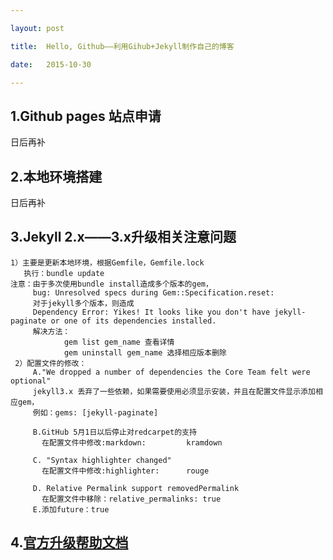 ```yaml
---

layout: post

title:  Hello, Github——利用Gihub+Jekyll制作自己的博客

date:   2015-10-30

---
```


## 1.Github pages 站点申请

日后再补

## 2.本地环境搭建
    
日后再补
 
## 3.Jekyll 2.x——3.x升级相关注意问题
	
	1）主要是更新本地环境，根据Gemfile，Gemfile.lock
       执行：bundle update
    注意：由于多次使用bundle install造成多个版本的gem，
         bug: Unresolved specs during Gem::Specification.reset:
         对于jekyll多个版本，则造成
         Dependency Error: Yikes! It looks like you don't have jekyll-paginate or one of its dependencies installed.
         解决方法：
                gem list gem_name 查看详情
                gem uninstall gem_name 选择相应版本删除
     2）配置文件的修改：
         A."We dropped a number of dependencies the Core Team felt were optional"
         jekyll3.x 丢弃了一些依赖，如果需要使用必须显示安装，并且在配置文件显示添加相应gem，
         例如：gems: [jekyll-paginate]
                            
         B.GitHub 5月1日以后停止对redcarpet的支持
           在配置文件中修改:markdown:         kramdown

         C. "Syntax highlighter changed"
           在配置文件中修改:highlighter:      rouge

         D. Relative Permalink support removedPermalink
           在配置文件中移除：relative_permalinks: true
         E.添加future：true

## 4.[官方升级帮助文档](http://jekyllrb.com/docs/upgrading/2-to-3/)
          
         

    

  

